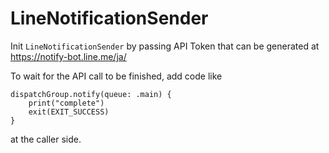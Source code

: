 # LineNotificationSender

Init `LineNotificationSender` by passing API Token that can be generated at https://notify-bot.line.me/ja/

To wait for the API call to be finished, add code like 
```
dispatchGroup.notify(queue: .main) {
    print("complete")
    exit(EXIT_SUCCESS)
}
```
at the caller side.
